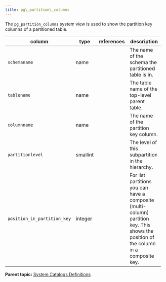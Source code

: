 ```yaml
---
title: pg\_partition\_columns 
---
```


The `pg_partition_columns` system view is used to show the partition key columns of a partitioned table.

|column|type|references|description|
|------|----|----------|-----------|
|`schemaname`|name| |The name of the schema the partitioned table is in.|
|`tablename`|name| |The table name of the top-level parent table.|
|`columnname`|name| |The name of the partition key column.|
|`partitionlevel`|smallint| |The level of this subpartition in the hierarchy.|
|`position_in_partition_key`|integer| |For list partitions you can have a composite \(multi-column\) partition key. This shows the position of the column in a composite key.|

**Parent topic:** [System Catalogs Definitions](../system_catalogs/catalog_ref-html.html)

